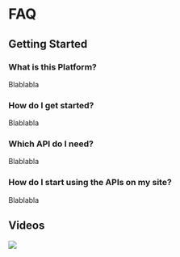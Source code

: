 # FAQ

## Getting Started

### What is this Platform?

Blablabla

### How do I get started?

Blablabla

### Which API do I need?

Blablabla

### How do I start using the APIs on my site? 

Blablabla

## Videos

[![](images/learn-git.jpg)](https://www.youtube.com/watch?v=IHaTbJPdB-s)